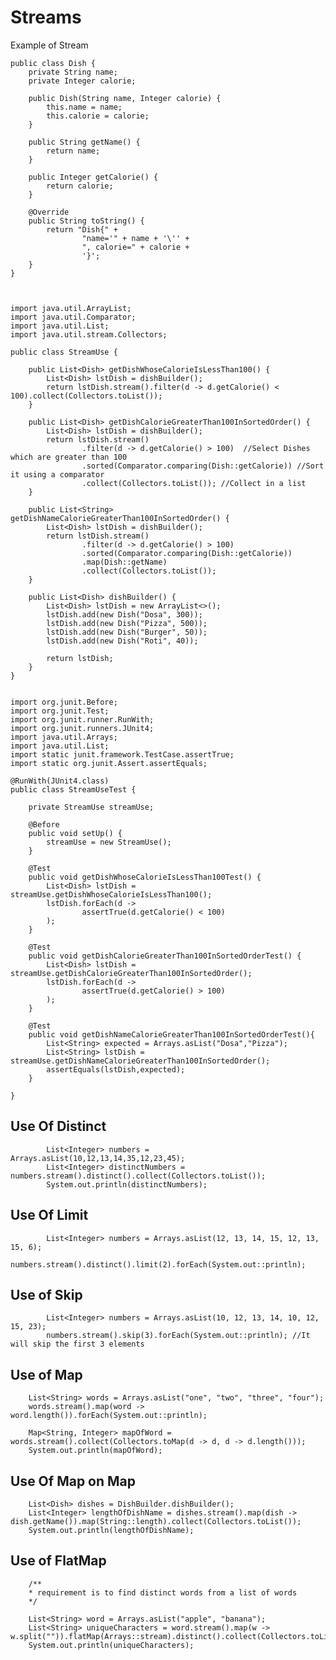 # Streams

Example of Stream


    public class Dish {
        private String name;
        private Integer calorie;
    
        public Dish(String name, Integer calorie) {
            this.name = name;
            this.calorie = calorie;
        }
    
        public String getName() {
            return name;
        }
    
        public Integer getCalorie() {
            return calorie;
        }
    
        @Override
        public String toString() {
            return "Dish{" +
                    "name='" + name + '\'' +
                    ", calorie=" + calorie +
                    '}';
        }
    }



    import java.util.ArrayList;
    import java.util.Comparator;
    import java.util.List;
    import java.util.stream.Collectors;

    public class StreamUse {
    
        public List<Dish> getDishWhoseCalorieIsLessThan100() {
            List<Dish> lstDish = dishBuilder();
            return lstDish.stream().filter(d -> d.getCalorie() < 100).collect(Collectors.toList());
        }
    
        public List<Dish> getDishCalorieGreaterThan100InSortedOrder() {
            List<Dish> lstDish = dishBuilder();
            return lstDish.stream()
                    .filter(d -> d.getCalorie() > 100)  //Select Dishes which are greater than 100
                    .sorted(Comparator.comparing(Dish::getCalorie)) //Sort it using a comparator
                    .collect(Collectors.toList()); //Collect in a list
        }
    
        public List<String> getDishNameCalorieGreaterThan100InSortedOrder() {
            List<Dish> lstDish = dishBuilder();
            return lstDish.stream()
                    .filter(d -> d.getCalorie() > 100)
                    .sorted(Comparator.comparing(Dish::getCalorie))
                    .map(Dish::getName)
                    .collect(Collectors.toList());
        }
    
        public List<Dish> dishBuilder() {
            List<Dish> lstDish = new ArrayList<>();
            lstDish.add(new Dish("Dosa", 300));
            lstDish.add(new Dish("Pizza", 500));
            lstDish.add(new Dish("Burger", 50));
            lstDish.add(new Dish("Roti", 40));
    
            return lstDish;
        }
    }


    import org.junit.Before;
    import org.junit.Test;
    import org.junit.runner.RunWith;
    import org.junit.runners.JUnit4;
    import java.util.Arrays;
    import java.util.List;
    import static junit.framework.TestCase.assertTrue;
    import static org.junit.Assert.assertEquals;

    @RunWith(JUnit4.class)
    public class StreamUseTest {

        private StreamUse streamUse;
    
        @Before
        public void setUp() {
            streamUse = new StreamUse();
        }
    
        @Test
        public void getDishWhoseCalorieIsLessThan100Test() {
            List<Dish> lstDish = streamUse.getDishWhoseCalorieIsLessThan100();
            lstDish.forEach(d ->
                    assertTrue(d.getCalorie() < 100)
            );
        }
    
        @Test
        public void getDishCalorieGreaterThan100InSortedOrderTest() {
            List<Dish> lstDish = streamUse.getDishCalorieGreaterThan100InSortedOrder();
            lstDish.forEach(d ->
                    assertTrue(d.getCalorie() > 100)
            );
        }
    
        @Test
        public void getDishNameCalorieGreaterThan100InSortedOrderTest(){
            List<String> expected = Arrays.asList("Dosa","Pizza");
            List<String> lstDish = streamUse.getDishNameCalorieGreaterThan100InSortedOrder();
            assertEquals(lstDish,expected);
        }

    }

## Use Of Distinct

            List<Integer> numbers = Arrays.asList(10,12,13,14,35,12,23,45);
            List<Integer> distinctNumbers = numbers.stream().distinct().collect(Collectors.toList());
            System.out.println(distinctNumbers);
            
            
            
## Use Of Limit

            List<Integer> numbers = Arrays.asList(12, 13, 14, 15, 12, 13, 15, 6);
            numbers.stream().distinct().limit(2).forEach(System.out::println);
            
## Use of Skip

            List<Integer> numbers = Arrays.asList(10, 12, 13, 14, 10, 12, 15, 23);
            numbers.stream().skip(3).forEach(System.out::println); //It will skip the first 3 elements
            
     
 ## Use of Map
 
        List<String> words = Arrays.asList("one", "two", "three", "four");
        words.stream().map(word -> word.length()).forEach(System.out::println);
        
        Map<String, Integer> mapOfWord = words.stream().collect(Collectors.toMap(d -> d, d -> d.length()));
        System.out.println(mapOfWord);
        
## Use Of Map on Map

        List<Dish> dishes = DishBuilder.dishBuilder();
        List<Integer> lengthOfDishName = dishes.stream().map(dish -> dish.getName()).map(String::length).collect(Collectors.toList());
        System.out.println(lengthOfDishName);
        
## Use of FlatMap

        /**
        * requirement is to find distinct words from a list of words
        */
        
        List<String> word = Arrays.asList("apple", "banana");
        List<String> uniqueCharacters = word.stream().map(w -> w.split("")).flatMap(Arrays::stream).distinct().collect(Collectors.toList());
        System.out.println(uniqueCharacters);